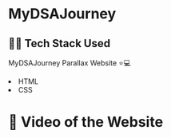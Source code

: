 # MyDSAJourney
## 👨‍💻 Tech Stack Used

MyDSAJourney Parallax Website ⭐💻
<li>HTML</li>
<li>CSS</li>


# 🎥 Video of the Website

